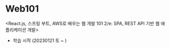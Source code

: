 # Web101

<React.js, 스프링 부트, AWS로 배우는 웹 개발 101 2/e: SPA, REST API 기반 웹 애플리케이션 개발>
- 학습 시작 (20230121 토 ~ )
